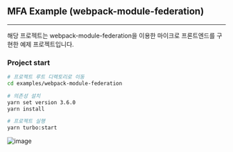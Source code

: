 ## MFA Example (webpack-module-federation)

---

해당 프로젝트는 webpack-module-federation을 이용한 마이크로 프론트엔드를 구현한 예제 프로젝트입니다.

### Project start

```bash
# 프로젝트 루트 디렉토리로 이동
cd examples/webpack-module-federation

# 의존성 설치
yarn set version 3.6.0
yarn install

# 프로젝트 실행
yarn turbo:start
```

![image](https://github.com/minsgy/micro-frontend-example/assets/60251579/dd32acbe-5723-426a-9f52-881b3f08ce68)
